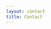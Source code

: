 ```yaml
---
layout: contact
title: Contact
---
```


<script type="text/javascript">var host = (("https:" == document.location.protocol) ? "https://secure." : "http://");document.write(unescape("%3Cscript src='" + host + "wufoo.com/scripts/embed/form.js' type='text/javascript'%3E%3C/script%3E"));</script>

<script type="text/javascript">
var z7x3k7 = new WufooForm();
z7x3k7.initialize({
'userName':'jwang', 
'formHash':'z7x3k7', 
'autoResize':true,
'height':'899',
'header':'show'});
z7x3k7.display();
</script>
